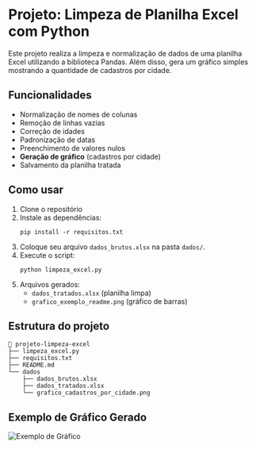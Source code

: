 # Projeto: Limpeza de Planilha Excel com Python

Este projeto realiza a limpeza e normalização de dados de uma planilha Excel utilizando a biblioteca Pandas.
Além disso, gera um gráfico simples mostrando a quantidade de cadastros por cidade.

## Funcionalidades
- Normalização de nomes de colunas
- Remoção de linhas vazias
- Correção de idades
- Padronização de datas
- Preenchimento de valores nulos
- **Geração de gráfico** (cadastros por cidade)
- Salvamento da planilha tratada

## Como usar
1. Clone o repositório
2. Instale as dependências:
   ```
   pip install -r requisitos.txt
   ```
3. Coloque seu arquivo `dados_brutos.xlsx` na pasta `dados/`.
4. Execute o script:
   ```
   python limpeza_excel.py
   ```
5. Arquivos gerados:
   - `dados_tratados.xlsx` (planilha limpa)
   - `grafico_exemplo_readme.png` (gráfico de barras)

## Estrutura do projeto
```
📁 projeto-limpeza-excel
├── limpeza_excel.py
├── requisitos.txt
├── README.md
└── dados
    ├── dados_brutos.xlsx
    ├── dados_tratados.xlsx
    └── grafico_cadastros_por_cidade.png
```

## Exemplo de Gráfico Gerado
![Exemplo de Gráfico](dados/grafico_exemplo_readme.png)
